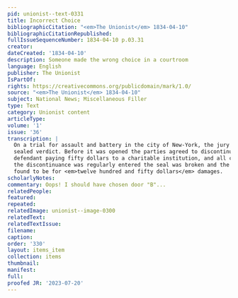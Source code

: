 ```yaml
---
pid: unionist--text-0331
title: Incorrect Choice
bibliographicCitation: "<em>The Unionist</em> 1834-04-10"
bibliographicCitationRepublished: 
fullIssueSequenceNumber: 1834-04-10 p.03.31
creator: 
dateCreated: '1834-04-10'
description: Someone made the wrong choice in a courtroom
language: English
publisher: The Unionist
IsPartOf: 
rights: https://creativecommons.org/publicdomain/mark/1.0/
source: "<em>The Unionist</em> 1834-04-10"
subject: National News; Miscellaneous Filler
type: Text
category: Unionist content
articleType: 
volume: '1'
issue: '36'
transcription: |
  On a trial for assault and battery in the city of New-York, the jury gave in a
  sealed verdict. Before it was opened the parties agreed to discontinue, the
  defendant paying fifty dollars to a charitable institution, and all costs. After
  the discontinuance was regularly entered the seal was broken and the verdict
  found to be for <em>twelve hundred and fifty dollars</em> damages.
scholarlyNotes: 
commentary: Oops! I should have chosen door "B"...
relatedPeople: 
featured: 
repeated: 
relatedImage: unionist--image-0300
relatedText: 
relatedTextIssue: 
filename: 
caption: 
order: '330'
layout: items_item
collection: items
thumbnail: 
manifest: 
full: 
proofed JR: '2023-07-20'
---
```

